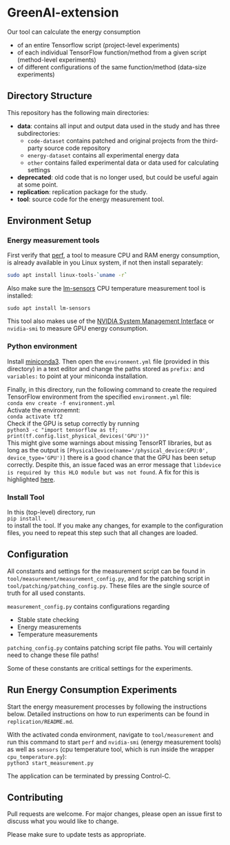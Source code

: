 # GreenAI-extension

Our tool can calculate the energy consumption
- of an entire Tensorflow script (project-level experiments)
- of each individual TensorFlow function/method from a given script (method-level experiments)
- of different configurations of the same function/method (data-size experiments)

## Directory Structure
This repository has the following main directories:
- **data**: contains all input and output data used in the study and has three subdirectories:
    - `code-dataset` contains patched and original projects from the third-party source code repository
    - `energy-dataset` contains all experimental energy data
    - `other` contains failed experimental data or data used for calculating settings
- **deprecated**: old code that is no longer used, but could be useful again at some point.
- **replication**: replication package for the study.
- **tool**: source code for the energy measurement tool. 

## Environment Setup
### Energy measurement tools
First verify that [perf](https://perf.wiki.kernel.org/index.php/Main_Page), a tool to measure CPU and RAM energy consumption, is already available in you Linux system, if not then install separately:
```bash
sudo apt install linux-tools-`uname -r`
```  
Also make sure the [lm-sensors](https://wiki.archlinux.org/title/lm_sensors) CPU temperature measurement tool is installed:
```
sudo apt install lm-sensors
```
This tool also makes use of the [NVIDIA System Management Interface](https://developer.nvidia.com/nvidia-system-management-interface) or `nvidia-smi` to measure GPU energy consumption.  
   
### Python environment
Install [miniconda3](https://docs.conda.io/en/latest/miniconda.html). Then open the `environment.yml` file (provided in this directory) in a text editor and change the paths stored as `prefix:` and `variables:` to point at your miniconda installation. 
  
Finally, in this directory, run the following command to create the required TensorFlow environment from the specified `environment.yml` file:  
```conda env create -f environment.yml```   
Activate the environemnt:  
```conda activate tf2```  
Check if the GPU is setup correctly by running  
```python3 -c "import tensorflow as tf; print(tf.config.list_physical_devices('GPU'))"```  
This might give some warnings about missing TensorRT libraries, but as long as the output is `[PhysicalDevice(name='/physical_device:GPU:0', device_type='GPU')]` there is a good chance that the GPU has been setup correctly. Despite this, an issue faced was an error message that `libdevice is required by this HLO module but was not found`. A fix for this is highlighted [here](https://discuss.tensorflow.org/t/cant-find-libdevice-directory-cuda-dir-nvvm-libdevice/11896/5).

### Install Tool
In this (top-level) directory, run  
```pip install .```  
to install the tool. If you make any changes, for example to the configuration files, you need to repeat this step such that all changes are loaded.

## Configuration
All constants and settings for the measurement script can be found in `tool/measurement/measurement_config.py`, and for the patching script in `tool/patching/patching_config.py`. These files are the single source of truth for all used constants.

`measurement_config.py` contains configurations regarding
- Stable state checking
- Energy measurements
- Temperature measurements

`patching_config.py` contains patching script file paths. You will certainly need to change these file paths!

Some of these constants are critical settings for the experiments. 

## Run Energy Consumption Experiments
Start the energy measurement processes by following the instructions below. Detailed instructions on how to run experiments can be found in `replication/README.md`.

With the activated conda environment, navigate to `tool/measurement` and run this command to start `perf` and `nvidia-smi` (energy measurement tools) as well as `sensors` (cpu temperature tool, which is run inside the wrapper `cpu_temperature.py`):  
```python3 start_measurement.py```  
  
The application can be terminated by pressing Control-C.  

## Contributing
Pull requests are welcome. For major changes, please open an issue first to discuss what you would like to change.

Please make sure to update tests as appropriate.